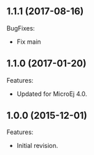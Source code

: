 <!--
	Markdown
-->
<!--
Changelog template:

## Revision (YYYY-mm-dd)
Features:
  - List here the new features.
  
Bugfixes:
  - List here the bug fixes.
-->
## 1.1.1 (2017-08-16)
BugFixes:
  - Fix main
  

## 1.1.0 (2017-01-20)
Features:
  - Updated for MicroEj 4.0.
  
## 1.0.0 (2015-12-01)
Features:
  - Initial revision.

